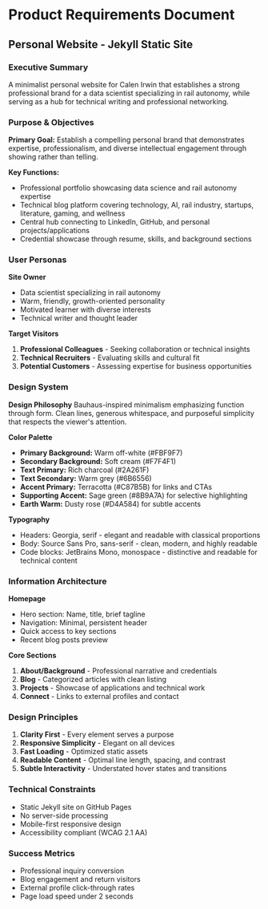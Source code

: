 # Product Requirements Document
## Personal Website - Jekyll Static Site

### Executive Summary
A minimalist personal website for Calen Irwin that establishes a strong professional brand for a data scientist specializing in rail autonomy, while serving as a hub for technical writing and professional networking.

### Purpose & Objectives

**Primary Goal:** Establish a compelling personal brand that demonstrates expertise, professionalism, and diverse intellectual engagement through showing rather than telling.

**Key Functions:**
- Professional portfolio showcasing data science and rail autonomy expertise
- Technical blog platform covering technology, AI, rail industry, startups, literature, gaming, and wellness
- Central hub connecting to LinkedIn, GitHub, and personal projects/applications
- Credential showcase through resume, skills, and background sections

### User Personas

**Site Owner**
- Data scientist specializing in rail autonomy
- Warm, friendly, growth-oriented personality
- Motivated learner with diverse interests
- Technical writer and thought leader

**Target Visitors**
1. **Professional Colleagues** - Seeking collaboration or technical insights
2. **Technical Recruiters** - Evaluating skills and cultural fit
3. **Potential Customers** - Assessing expertise for business opportunities

### Design System

**Design Philosophy**
Bauhaus-inspired minimalism emphasizing function through form. Clean lines, generous whitespace, and purposeful simplicity that respects the viewer's attention.

**Color Palette**
- **Primary Background:** Warm off-white (#FBF9F7)
- **Secondary Background:** Soft cream (#F7F4F1)
- **Text Primary:** Rich charcoal (#2A261F)
- **Text Secondary:** Warm grey (#6B6556)
- **Accent Primary:** Terracotta (#C87B5B) for links and CTAs
- **Supporting Accent:** Sage green (#8B9A7A) for selective highlighting
- **Earth Warm:** Dusty rose (#D4A584) for subtle accents

**Typography**
- Headers: Georgia, serif - elegant and readable with classical proportions
- Body: Source Sans Pro, sans-serif - clean, modern, and highly readable
- Code blocks: JetBrains Mono, monospace - distinctive and readable for technical content

### Information Architecture

**Homepage**
- Hero section: Name, title, brief tagline
- Navigation: Minimal, persistent header
- Quick access to key sections
- Recent blog posts preview

**Core Sections**
1. **About/Background** - Professional narrative and credentials
2. **Blog** - Categorized articles with clean listing
3. **Projects** - Showcase of applications and technical work
4. **Connect** - Links to external profiles and contact

### Design Principles

1. **Clarity First** - Every element serves a purpose
2. **Responsive Simplicity** - Elegant on all devices
3. **Fast Loading** - Optimized static assets
4. **Readable Content** - Optimal line length, spacing, and contrast
5. **Subtle Interactivity** - Understated hover states and transitions

### Technical Constraints
- Static Jekyll site on GitHub Pages
- No server-side processing
- Mobile-first responsive design
- Accessibility compliant (WCAG 2.1 AA)

### Success Metrics
- Professional inquiry conversion
- Blog engagement and return visitors
- External profile click-through rates
- Page load speed under 2 seconds